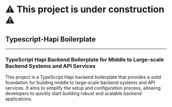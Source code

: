 # ⚠ This project is under construction ⚠
## Typescript-Hapi Boilerplate
<hr/>

### TypeScript Hapi Backend Boilerplate for Middle to Large-scale Backend Systems and API Services

This project is a TypeScript Hapi backend boilerplate that provides a solid foundation for building middle to large-scale backend systems and API services. It aims to simplify the setup and configuration process, allowing developers to quickly start building robust and scalable backend applications.